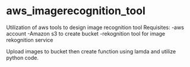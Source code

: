 # aws_imagerecognition_tool
Utilization of aws tools to design image recognition tool
Requisites:
  -aws account
  -Amazon s3 to create bucket
  -rekognition tool for image rekognition service

Upload images to bucket then create function using lamda and utilize python code.
